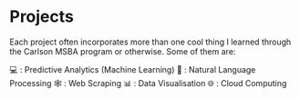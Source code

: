 # Projects

Each project often incorporates more than one cool thing I learned through the Carlson MSBA program or otherwise. Some of them are:

💻 : Predictive Analytics (Machine Learning) 
📖 : Natural Language Processing
🕸️ : Web Scraping
📊 : Data Visualisation
🌐 : Cloud Computing


